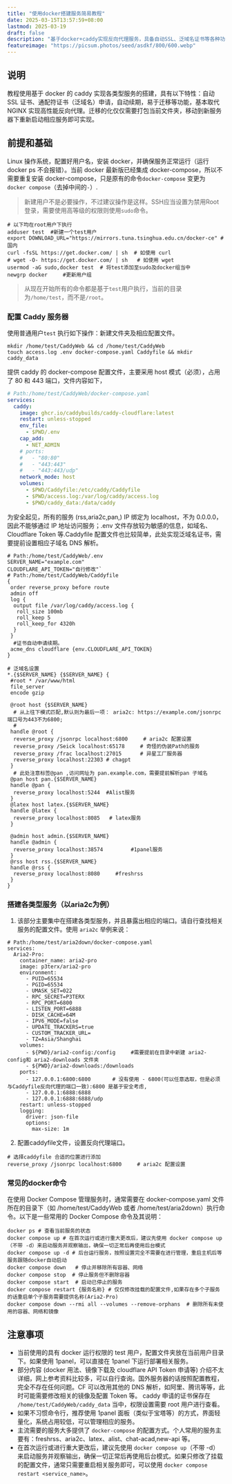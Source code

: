 ```yaml
---
title: "使用docker搭建服务简易教程"
date: 2025-03-15T13:57:59+08:00
lastmod: 2025-03-19
draft: false
description: "基于docker+caddy实现反向代理服务，具备自动SSL、泛域名证书等各种功能。"
featureimage: "https://picsum.photos/seed/asdkf/800/600.webp"
---
```


## 说明

教程使用基于 docker 的 caddy 实现各类型服务的搭建，具有以下特性：自动 SSL 证书、通配符证书（泛域名）申请，自动续期，易于迁移等功能，基本取代 NGINX 实现高性能反向代理。迁移的化仅仅需要打包当前文件夹，移动到新服务器下重新启动相应服务即可实现。

## 前提和基础

Linux 操作系统，配置好用户名，安装 docker，并确保服务正常运行（运行 docker ps 不会报错）。当前 docker 最新版已经集成 docker-compose，所以不需要重复安装 docker-compose，只是原有的命令`docker-compose` 变更为 `docker compose`（去掉中间的`-`）.

> 新建用户不是必要操作，不过建议操作是这样。SSH应当设置为禁用Root登录，需要使用高等级的权限则使用`sudo`命令。

```shell
# 以下均在root用户下执行
adduser test  #新建一个test用户
export DOWNLOAD_URL="https://mirrors.tuna.tsinghua.edu.cn/docker-ce" #国内
curl -fsSL https://get.docker.com/ | sh  # 如使用 curl
# wget -O- https://get.docker.com/ | sh   # 如使用 wget
usermod -aG sudo,docker test  # 将test添加至sudo及docker组当中
newgrp docker     #更新用户组
```

> 从现在开始所有的命令都是基于`test`用户执行，当前的目录为`/home/test`，而不是`/root`。

### 配置 Caddy 服务器

使用普通用户`test` 执行如下操作：新建文件夹及相应配置文件。

```shell
mkdir /home/test/CaddyWeb && cd /home/test/CaddyWeb
touch access.log .env docker-compose.yaml Caddyfile && mkdir caddy_data
```

提供 caddy 的 docker-compose 配置文件，主要采用 host 模式（必须），占用了 80 和 443 端口，文件内容如下，

```yaml
# Path:/home/test/CaddyWeb/docker-compose.yaml
services:
  caddy:
    image: ghcr.io/caddybuilds/caddy-cloudflare:latest
    restart: unless-stopped
    env_file:
      - $PWD/.env
    cap_add:
      - NET_ADMIN
    # ports:
    #   - "80:80"
    #   - "443:443"
    #   - "443:443/udp"
    network_mode: host
    volumes:
      - $PWD/Caddyfile:/etc/caddy/Caddyfile
      - $PWD/access.log:/var/log/caddy/access.log
      - $PWD/caddy_data:/data/caddy
```

为安全起见，所有的服务 (rss,aria2c,pan,) IP 绑定为 localhost，不为 0.0.0.0，因此不能够通过 IP 地址访问服务；.env 文件存放较为敏感的信息，如域名、Cloudflare Token 等.Caddyfile 配置文件也比较简单，此处实现泛域名证书，需要提前设置相应子域名 DNS 解析。

```shell
# Path:/home/test/CaddyWeb/.env
SERVER_NAME="example.com"
CLOUDFLARE_API_TOKEN="自行修改"`
# Path:/home/test/CaddyWeb/Caddyfile
{
 order reverse_proxy before route
 admin off
 log {
  output file /var/log/caddy/access.log {
   roll_size 100mb
   roll_keep 5
   roll_keep_for 4320h
  }
 }
  #证书自动申请续期。
 acme_dns cloudflare {env.CLOUDFLARE_API_TOKEN}
}

# 泛域名设置
*.{$SERVER_NAME} {$SERVER_NAME} {
 #root * /var/www/html
 file_server
 encode gzip

 @root host {$SERVER_NAME}
  # 从上往下模式匹配,默认则为最后一项： aria2c: https://example.com/jsonrpc 端口号为443不为6800;
  # 
 handle @root {
  reverse_proxy /jsonrpc localhost:6800     # aria2c 配置设置
  reverse_proxy /Seick localhost:65178     # 奇怪的伪装Path的服务
  reverse_proxy /frac localhost:27015      # 异星工厂服务器
  reverse_proxy localhost:22303 # chagpt
 }
  # 此处注意标签@pan ,访问网址为 pan.example.com，需要提前解析pan 子域名
 @pan host pan.{$SERVER_NAME}
 handle @pan {
  reverse_proxy localhost:5244  #Alist服务
 }
 @latex host latex.{$SERVER_NAME}
 handle @latex {
  reverse_proxy localhost:8085   # latex服务
 }

 @admin host admin.{$SERVER_NAME}
 handle @admin {
  reverse_proxy localhost:38574         #1panel服务
 }
 @rss host rss.{$SERVER_NAME}
 handle @rss {
  reverse_proxy localhost:8080     #freshrss
 }
}
```

### 搭建各类型服务（以aria2c为例）

1. 该部分主要集中在搭建各类型服务，并且暴露出相应的端口。请自行查找相关服务的配置文件。使用 `aria2c` 举例来说：

```shell
# Path:/home/test/aria2down/docker-compose.yaml
services:
  Aria2-Pro:
    container_name: aria2-pro
    image: p3terx/aria2-pro
    environment:
      - PUID=65534
      - PGID=65534
      - UMASK_SET=022
      - RPC_SECRET=P3TERX
      - RPC_PORT=6800
      - LISTEN_PORT=6888
      - DISK_CACHE=64M
      - IPV6_MODE=false
      - UPDATE_TRACKERS=true
      - CUSTOM_TRACKER_URL=
      - TZ=Asia/Shanghai
    volumes:
      - ${PWD}/aria2-config:/config     #需要提前在目录中新建 aria2-config和 aria2-downloads 文件夹
      - ${PWD}/aria2-downloads:/downloads
    ports:
      - 127.0.0.1:6800:6800       # 没有使用 - 6800(可以任意选取，但是必须与Caddyfile反向代理的端口一致):6800 是基于安全考虑,
      - 127.0.0.1:6888:6888
      - 127.0.0.1:6888:6888/udp
    restart: unless-stopped
    logging:
      driver: json-file
      options:
        max-size: 1m
```

2. 配置caddyfile文件，设置反向代理端口。

```shell
# 选择caddyfile 合适的位置进行添加
reverse_proxy /jsonrpc localhost:6800     # aria2c 配置设置
```

### 常见的docker命令

在使用 Docker Compose 管理服务时，通常需要在 docker-compose.yaml 文件所在的目录下（如 /home/test/CaddyWeb 或者 /home/test/aria2down）执行命令。以下是一些常用的 Docker Compose 命令及其说明：

```shell
docker ps # 查看当前服务的状态
docker compose up # 在首次运行或进行重大更改后，建议先使用 docker compose up（不带 -d）来启动服务并观察输出，确保一切正常后再使用后台模式
docker compose up -d # 后台运行服务，按照设置完全不需要在进行管理，重启主机后等服务跟随docker自动启动
docker compose down   # 停止并移除所有容器、网络
docker compose stop  # 停止服务但不删除容器
docker compose start  # 启动已停止的服务
docker compose restart {服务名称} # 仅仅修改挂载的配置文件,如果存在多个子服务的话重启单个子服务需要提供名称(Aria2-Pro)
docker compose down --rmi all --volumes --remove-orphans  # 删除所有未使用的容器、网络和镜像
```

## 注意事项

- 当前使用的具有 docker 运行权限的 test 用户，配置文件夹放在当前用户目录下。如果使用 1panel，可以直接在 1panel 下运行部署相关服务。
- 部分内容 (docker 用法、镜像下载及 cloudflare API Token 申请等) 介绍不太详细，网上参考资料比较多，可以自行查询。国外服务器的话按照配置教程，完全不存在任何问题。CF 可以改用其他的 DNS 解析，如阿里、腾讯等等，此时可能需要修改相关的镜像及配置 Token 等。
caddy 申请的证书保存在 `/home/test/CaddyWeb/caddy_data` 当中，权限设置需要 root 用户进行查看。
- 如果不习惯命令行，推荐使用 1panel 面板（类似于宝塔等）的方式，界面轻量化，系统占用较低，可以管理相应的服务。
- 主流需要的服务大多提供了 `docker-compose` 的配置方式。个人常用的服务主要有：freshrss、aria2c、latex、alist、chat-acad,new-api 等。
- 在首次运行或进行重大更改后，建议先使用 `docker compose up`（不带 -d）来启动服务并观察输出，确保一切正常后再使用后台模式。如果只修改了挂载的配置文件，通常只需要重启相关服务即可，可以使用 `docker compose restart <service_name>`。
